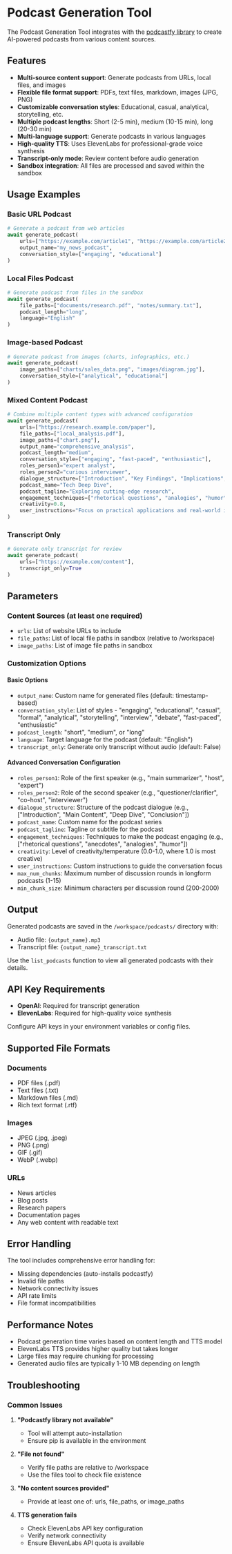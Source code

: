 # Podcast Generation Tool

The Podcast Generation Tool integrates with the [podcastfy library](https://github.com/souzatharsis/podcastfy) to create AI-powered podcasts from various content sources.

## Features

- **Multi-source content support**: Generate podcasts from URLs, local files, and images
- **Flexible file format support**: PDFs, text files, markdown, images (JPG, PNG)
- **Customizable conversation styles**: Educational, casual, analytical, storytelling, etc.
- **Multiple podcast lengths**: Short (2-5 min), medium (10-15 min), long (20-30 min)
- **Multi-language support**: Generate podcasts in various languages
- **High-quality TTS**: Uses ElevenLabs for professional-grade voice synthesis
- **Transcript-only mode**: Review content before audio generation
- **Sandbox integration**: All files are processed and saved within the sandbox

## Usage Examples

### Basic URL Podcast
```python
# Generate a podcast from web articles
await generate_podcast(
    urls=["https://example.com/article1", "https://example.com/article2"],
    output_name="my_news_podcast",
    conversation_style=["engaging", "educational"]
)
```

### Local Files Podcast
```python
# Generate podcast from files in the sandbox
await generate_podcast(
    file_paths=["documents/research.pdf", "notes/summary.txt"],
    podcast_length="long",
    language="English"
)
```

### Image-based Podcast
```python
# Generate podcast from images (charts, infographics, etc.)
await generate_podcast(
    image_paths=["charts/sales_data.png", "images/diagram.jpg"],
    conversation_style=["analytical", "educational"]
)
```

### Mixed Content Podcast
```python
# Combine multiple content types with advanced configuration
await generate_podcast(
    urls=["https://research.example.com/paper"],
    file_paths=["local_analysis.pdf"],
    image_paths=["chart.png"],
    output_name="comprehensive_analysis",
    podcast_length="medium",
    conversation_style=["engaging", "fast-paced", "enthusiastic"],
    roles_person1="expert analyst",
    roles_person2="curious interviewer",
    dialogue_structure=["Introduction", "Key Findings", "Implications", "Conclusion"],
    podcast_name="Tech Deep Dive",
    podcast_tagline="Exploring cutting-edge research",
    engagement_techniques=["rhetorical questions", "analogies", "humor"],
    creativity=0.8,
    user_instructions="Focus on practical applications and real-world impact"
)
```

### Transcript Only
```python
# Generate only transcript for review
await generate_podcast(
    urls=["https://example.com/content"],
    transcript_only=True
)
```

## Parameters

### Content Sources (at least one required)
- `urls`: List of website URLs to include
- `file_paths`: List of local file paths in sandbox (relative to /workspace)
- `image_paths`: List of image file paths in sandbox

### Customization Options

#### Basic Options
- `output_name`: Custom name for generated files (default: timestamp-based)
- `conversation_style`: List of styles - "engaging", "educational", "casual", "formal", "analytical", "storytelling", "interview", "debate", "fast-paced", "enthusiastic"
- `podcast_length`: "short", "medium", or "long"
- `language`: Target language for the podcast (default: "English")
- `transcript_only`: Generate only transcript without audio (default: False)

#### Advanced Conversation Configuration
- `roles_person1`: Role of the first speaker (e.g., "main summarizer", "host", "expert")
- `roles_person2`: Role of the second speaker (e.g., "questioner/clarifier", "co-host", "interviewer")
- `dialogue_structure`: Structure of the podcast dialogue (e.g., ["Introduction", "Main Content", "Deep Dive", "Conclusion"])
- `podcast_name`: Custom name for the podcast series
- `podcast_tagline`: Tagline or subtitle for the podcast
- `engagement_techniques`: Techniques to make the podcast engaging (e.g., ["rhetorical questions", "anecdotes", "analogies", "humor"])
- `creativity`: Level of creativity/temperature (0.0-1.0, where 1.0 is most creative)
- `user_instructions`: Custom instructions to guide the conversation focus
- `max_num_chunks`: Maximum number of discussion rounds in longform podcasts (1-15)
- `min_chunk_size`: Minimum characters per discussion round (200-2000)

## Output

Generated podcasts are saved in the `/workspace/podcasts/` directory with:
- Audio file: `{output_name}.mp3`
- Transcript file: `{output_name}_transcript.txt`

Use the `list_podcasts` function to view all generated podcasts with their details.

## API Key Requirements

- **OpenAI**: Required for transcript generation
- **ElevenLabs**: Required for high-quality voice synthesis

Configure API keys in your environment variables or config files.

## Supported File Formats

### Documents
- PDF files (.pdf)
- Text files (.txt)
- Markdown files (.md)
- Rich text format (.rtf)

### Images
- JPEG (.jpg, .jpeg)
- PNG (.png)
- GIF (.gif)
- WebP (.webp)

### URLs
- News articles
- Blog posts
- Research papers
- Documentation pages
- Any web content with readable text

## Error Handling

The tool includes comprehensive error handling for:
- Missing dependencies (auto-installs podcastfy)
- Invalid file paths
- Network connectivity issues
- API rate limits
- File format incompatibilities

## Performance Notes

- Podcast generation time varies based on content length and TTS model
- ElevenLabs TTS provides higher quality but takes longer
- Large files may require chunking for processing
- Generated audio files are typically 1-10 MB depending on length

## Troubleshooting

### Common Issues

1. **"Podcastfy library not available"**
   - Tool will attempt auto-installation
   - Ensure pip is available in the environment

2. **"File not found"**
   - Verify file paths are relative to /workspace
   - Use the files tool to check file existence

3. **"No content sources provided"**
   - Provide at least one of: urls, file_paths, or image_paths

4. **TTS generation fails**
   - Check ElevenLabs API key configuration
   - Verify network connectivity
   - Ensure ElevenLabs API quota is available 